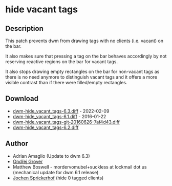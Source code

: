 hide vacant tags
================

Description
-----------
This patch prevents dwm from drawing tags with no clients (i.e. vacant) on the
bar.

It also makes sure that pressing a tag on the bar behaves accordingly by not
reserving reactive regions on the bar for vacant tags.

It also stops drawing empty rectangles on the bar for non-vacant tags as there
is no need anymore to distinguish vacant tags and it offers a more visible
contrast than if there were filled/empty rectangles.

Download
--------
* [dwm-hide\_vacant\_tags-6.3.diff](dwm-hide_vacant_tags-6.3.diff) - 2022-02-09
* [dwm-hide\_vacant\_tags-6.1.diff](dwm-hide_vacant_tags-6.1.diff) - 2016-01-22
* [dwm-hide\_vacant\_tags-git-20160626-7af4d43.diff](dwm-hide_vacant_tags-git-20160626-7af4d43.diff)
* [dwm-hide\_vacant\_tags-6.2.diff](dwm-hide_vacant_tags-6.2.diff)

Author
------
* Adrian Amaglio (Update to dwm 6.3)
* [Ondřej Grover](mailto:ondrej.grover@gmail.com)
* Matthew Boswell - mordervomubel+suckless at lockmail dot us (mechanical update for dwm 6.1 release)
* [Jochen Sprickerhof](mailto:project@firstname.lastname.de) (hide 0 tagged clients)
